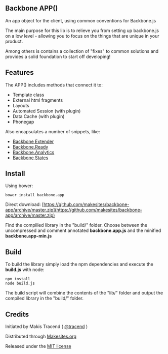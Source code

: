 ## Backbone APP()

An app object for the client, using common conventions for Backbone.js

The main purpose for this lib is to relieve you from setting up backbone.js on a  low level - allowing you to focus on the things that are unique in your product.

Among others is contains a collection of "fixes" to common solutions and provides a solid foundation to start off developing!


## Features

The APP() includes methods that connect it to:

* Template class
* External html fragments
* Layouts
* Automated Session (with plugin)
* Data Cache (with plugin)
* Phonegap

Also encapsulates a number of snippets, like:

* [Backbone Extender](https://gist.github.com/tracend/5425415)
* [Backbone.Ready](https://gist.github.com/tracend/5617079)
* [Backbone.Analytics](https://github.com/kendagriff/backbone.analytics)
* [Backbone States](https://github.com/makesites/backbone-states)


## Install

Using bower:

```
bower install backbone.app
```

Direct download:  [https://github.com/makesites/backbone-app/archive/master.zip](https://github.com/makesites/backbone-app/archive/master.zip)

Find the compilled library in the "build/" folder. Choose between the uncompressed and comment annotated **backbone.app.js** and the minified **backbone.app-min.js**

## Build

To build the library simply load the npm dependencies and execute the **build.js** with node:
```
npm install
node build.js
```

The build script will combine the contents of the "lib/" folder and output the compiled library in the "build/" folder.


## Credits

Initiated by Makis Tracend ( [@tracend](http://github.com/tracend) )

Distributed through [Makesites.org](http://makesites.org/)

Released under the [MIT license](http://makesites.org/licenses/MIT)
